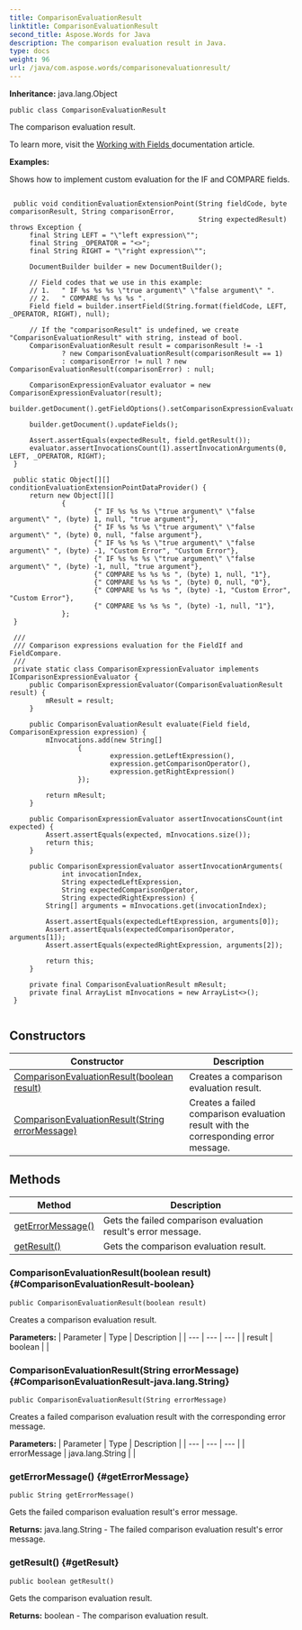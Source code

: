 ```yaml
---
title: ComparisonEvaluationResult
linktitle: ComparisonEvaluationResult
second_title: Aspose.Words for Java
description: The comparison evaluation result in Java.
type: docs
weight: 96
url: /java/com.aspose.words/comparisonevaluationresult/
---
```


**Inheritance:**
java.lang.Object
```
public class ComparisonEvaluationResult
```

The comparison evaluation result.

To learn more, visit the [ Working with Fields ][Working with Fields] documentation article.

 **Examples:** 

Shows how to implement custom evaluation for the IF and COMPARE fields.

```

 public void conditionEvaluationExtensionPoint(String fieldCode, byte comparisonResult, String comparisonError,
                                               String expectedResult) throws Exception {
     final String LEFT = "\"left expression\"";
     final String _OPERATOR = "<>";
     final String RIGHT = "\"right expression\"";

     DocumentBuilder builder = new DocumentBuilder();

     // Field codes that we use in this example:
     // 1.   " IF %s %s %s \"true argument\" \"false argument\" ".
     // 2.   " COMPARE %s %s %s ".
     Field field = builder.insertField(String.format(fieldCode, LEFT, _OPERATOR, RIGHT), null);

     // If the "comparisonResult" is undefined, we create "ComparisonEvaluationResult" with string, instead of bool.
     ComparisonEvaluationResult result = comparisonResult != -1
             ? new ComparisonEvaluationResult(comparisonResult == 1)
             : comparisonError != null ? new ComparisonEvaluationResult(comparisonError) : null;

     ComparisonExpressionEvaluator evaluator = new ComparisonExpressionEvaluator(result);
     builder.getDocument().getFieldOptions().setComparisonExpressionEvaluator(evaluator);

     builder.getDocument().updateFields();

     Assert.assertEquals(expectedResult, field.getResult());
     evaluator.assertInvocationsCount(1).assertInvocationArguments(0, LEFT, _OPERATOR, RIGHT);
 }

 public static Object[][] conditionEvaluationExtensionPointDataProvider() {
     return new Object[][]
             {
                     {" IF %s %s %s \"true argument\" \"false argument\" ", (byte) 1, null, "true argument"},
                     {" IF %s %s %s \"true argument\" \"false argument\" ", (byte) 0, null, "false argument"},
                     {" IF %s %s %s \"true argument\" \"false argument\" ", (byte) -1, "Custom Error", "Custom Error"},
                     {" IF %s %s %s \"true argument\" \"false argument\" ", (byte) -1, null, "true argument"},
                     {" COMPARE %s %s %s ", (byte) 1, null, "1"},
                     {" COMPARE %s %s %s ", (byte) 0, null, "0"},
                     {" COMPARE %s %s %s ", (byte) -1, "Custom Error", "Custom Error"},
                     {" COMPARE %s %s %s ", (byte) -1, null, "1"},
             };
 }

 /// 
 /// Comparison expressions evaluation for the FieldIf and FieldCompare.
 /// 
 private static class ComparisonExpressionEvaluator implements IComparisonExpressionEvaluator {
     public ComparisonExpressionEvaluator(ComparisonEvaluationResult result) {
         mResult = result;
     }

     public ComparisonEvaluationResult evaluate(Field field, ComparisonExpression expression) {
         mInvocations.add(new String[]
                 {
                         expression.getLeftExpression(),
                         expression.getComparisonOperator(),
                         expression.getRightExpression()
                 });

         return mResult;
     }

     public ComparisonExpressionEvaluator assertInvocationsCount(int expected) {
         Assert.assertEquals(expected, mInvocations.size());
         return this;
     }

     public ComparisonExpressionEvaluator assertInvocationArguments(
             int invocationIndex,
             String expectedLeftExpression,
             String expectedComparisonOperator,
             String expectedRightExpression) {
         String[] arguments = mInvocations.get(invocationIndex);

         Assert.assertEquals(expectedLeftExpression, arguments[0]);
         Assert.assertEquals(expectedComparisonOperator, arguments[1]);
         Assert.assertEquals(expectedRightExpression, arguments[2]);

         return this;
     }

     private final ComparisonEvaluationResult mResult;
     private final ArrayList mInvocations = new ArrayList<>();
 }
 
```


[Working with Fields]: https://docs.aspose.com/words/java/working-with-fields/
## Constructors

| Constructor | Description |
| --- | --- |
| [ComparisonEvaluationResult(boolean result)](#ComparisonEvaluationResult-boolean) | Creates a comparison evaluation result. |
| [ComparisonEvaluationResult(String errorMessage)](#ComparisonEvaluationResult-java.lang.String) | Creates a failed comparison evaluation result with the corresponding error message. |
## Methods

| Method | Description |
| --- | --- |
| [getErrorMessage()](#getErrorMessage) | Gets the failed comparison evaluation result's error message. |
| [getResult()](#getResult) | Gets the comparison evaluation result. |
### ComparisonEvaluationResult(boolean result) {#ComparisonEvaluationResult-boolean}
```
public ComparisonEvaluationResult(boolean result)
```


Creates a comparison evaluation result.

**Parameters:**
| Parameter | Type | Description |
| --- | --- | --- |
| result | boolean |  |

### ComparisonEvaluationResult(String errorMessage) {#ComparisonEvaluationResult-java.lang.String}
```
public ComparisonEvaluationResult(String errorMessage)
```


Creates a failed comparison evaluation result with the corresponding error message.

**Parameters:**
| Parameter | Type | Description |
| --- | --- | --- |
| errorMessage | java.lang.String |  |

### getErrorMessage() {#getErrorMessage}
```
public String getErrorMessage()
```


Gets the failed comparison evaluation result's error message.

**Returns:**
java.lang.String - The failed comparison evaluation result's error message.
### getResult() {#getResult}
```
public boolean getResult()
```


Gets the comparison evaluation result.

**Returns:**
boolean - The comparison evaluation result.
